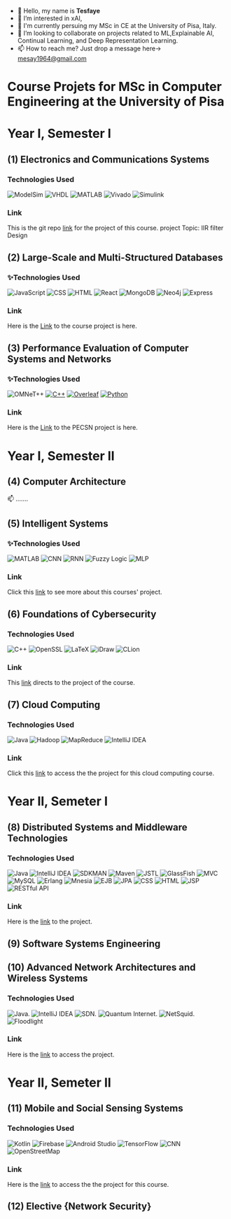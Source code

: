

- 👋 Hello, my name is **Tesfaye**
- 👀 I’m interested in xAI,
- 🌱 I'm currently persuing my MSc in CE at the University of Pisa, Italy.
- 💞️ I’m looking to collaborate on projects related to ML,Explainable AI, Continual Learning, and Deep Representation Learning.
- 📫 How to reach me? Just drop a message here-> mesay1964@gmail.com

<!---
LijTesfaye/LijTesfaye is a ✨ special ✨ repository because its `README.md` (this file) appears on your GitHub profile.
You can click the Preview link to take a look at your changes.
--->
# Course Projets for MSc in Computer Engineering at the University of Pisa
# Year I, Semester I
## (1) Electronics and Communications Systems
### Technologies Used
![ModelSim](https://img.shields.io/badge/ModelSim-007ACC.svg?logoColor=white)
![VHDL](https://img.shields.io/badge/VHDL-000080.svg?logoColor=white)
![MATLAB](https://img.shields.io/badge/MATLAB-0076A8.svg?logoColor=white)
![Vivado](https://img.shields.io/badge/Vivado-F68B1F.svg?logoColor=white)
![Simulink](https://img.shields.io/badge/Simulink-0076A8.svg?logoColor=white)

### Link 
This is the git repo [link](https://github.com/LijTesfaye/IIR-Filter-in-VHDL) for the project of this course.
project Topic: IIR filter Design

## (2) Large-Scale and Multi-Structured Databases
### ✨Technologies Used
![JavaScript](https://img.shields.io/badge/JavaScript-F7DF1E.svg?logo=javascript&logoColor=black)
![CSS](https://img.shields.io/badge/CSS-1572B6.svg?logo=css3&logoColor=white)
![HTML](https://img.shields.io/badge/HTML-E34F26.svg?logo=html5&logoColor=white)
![React](https://img.shields.io/badge/React-61DAFB.svg?logo=react&logoColor=black)
![MongoDB](https://img.shields.io/badge/MongoDB-47A248.svg?logo=mongodb&logoColor=white)
![Neo4j](https://img.shields.io/badge/Neo4j-008CC1.svg?logo=neo4j&logoColor=white)
![Express](https://img.shields.io/badge/Express-000000.svg?logo=express&logoColor=white)

### Link 
Here is the [Link](https://github.com/LijTesfaye/UMDB_PROJECT_For_LargeScaleCourse) to the course project is here.

## (3) Performance Evaluation of Computer Systems and Networks
### ✨Technologies Used
![OMNeT++](https://img.shields.io/badge/OMNeT++-1F425F.svg?logoColor=white)
[![C++](https://img.shields.io/badge/C++-00599C.svg?logo=c%2B%2B&logoColor=white)](https://isocpp.org/)
[![Overleaf](https://img.shields.io/badge/Overleaf-47A248.svg?logo=overleaf&logoColor=white)](https://www.overleaf.com/)
[![Python](https://img.shields.io/badge/Python-3776AB.svg?logo=python&logoColor=white)](https://www.python.org/)
### Link 
Here is the [Link](XX) to the PECSN project is here.

# Year I, Semester II
## (4) Computer Architecture
📫 .......
## (5) Intelligent Systems	
### ✨Technologies Used
![MATLAB](https://img.shields.io/badge/MATLAB-0076A8.svg?logoColor=white)
![CNN](https://img.shields.io/badge/CNN-2C2C2C.svg?logo=neural-network&logoColor=white)
![RNN](https://img.shields.io/badge/RNN-2C2C2C.svg?logo=neural-network&logoColor=white)
![Fuzzy Logic](https://img.shields.io/badge/Fuzzy%20Logic-FF6600.svg?logoColor=white)
![MLP](https://img.shields.io/badge/MLP-8E44AD.svg?logo=neural-network&logoColor=white)

### Link 
Click  this [link](https://github.com/LijTesfaye/Intelligent_Systems_Final) to see more about this courses' project.

## (6) Foundations of Cybersecurity
### Technologies Used
![C++](https://img.shields.io/badge/C++-00599C.svg?logo=c%2B%2B&logoColor=white)
![OpenSSL](https://img.shields.io/badge/OpenSSL-721412.svg?logo=openssl&logoColor=white)
![LaTeX](https://img.shields.io/badge/LaTeX-008080.svg?logo=latex&logoColor=white)
![iDraw](https://img.shields.io/badge/iDraw-FF4500.svg?logoColor=white)
![CLion](https://img.shields.io/badge/CLion-000000.svg?logo=clion&logoColor=white)

### Link 
This [link](https://github.com/LijTesfaye/FoC_BBS_2024_Aquila_Group) directs to the project of the course.
## (7) Cloud Computing	
### Technologies Used
![Java](https://img.shields.io/badge/Java-007396.svg?logo=java&logoColor=white)
![Hadoop](https://img.shields.io/badge/Hadoop-66CCFF.svg?logo=apache-hadoop&logoColor=black)
![MapReduce](https://img.shields.io/badge/MapReduce-FF8C00.svg?logo=apache&logoColor=white)
![IntelliJ IDEA](https://img.shields.io/badge/IntelliJ%20IDEA-000000.svg?logo=intellij-idea&logoColor=white)

### Link
Click this [link](https://github.com/LijTesfaye/kmeans_clustering_toretto_group) to access the  the project for this cloud computing course.
# Year II, Semeter I
## (8) Distributed Systems and Middleware Technologies	
### Technologies Used
![Java](https://img.shields.io/badge/Java-007396.svg?logo=java&logoColor=white)
![IntelliJ IDEA](https://img.shields.io/badge/IntelliJ%20IDEA-000000.svg?logo=intellij-idea&logoColor=white)
![SDKMAN](https://img.shields.io/badge/SDKMAN-3DDC84.svg?logoColor=white)
![Maven](https://img.shields.io/badge/Maven-C71A36.svg?logo=apache-maven&logoColor=white)
![JSTL](https://img.shields.io/badge/JSTL-007396.svg?logo=java&logoColor=white)
![GlassFish](https://img.shields.io/badge/GlassFish-348AC7.svg?logo=glassfish&logoColor=white)
![MVC](https://img.shields.io/badge/MVC-00BFFF.svg?logoColor=white)
![MySQL](https://img.shields.io/badge/MySQL-4479A1.svg?logo=mysql&logoColor=white)
![Erlang](https://img.shields.io/badge/Erlang-A90533.svg?logo=erlang&logoColor=white)
![Mnesia](https://img.shields.io/badge/Mnesia-000080.svg?logoColor=white)
![EJB](https://img.shields.io/badge/EJB-007396.svg?logo=java&logoColor=white)
![JPA](https://img.shields.io/badge/JPA-FF7800.svg?logo=java&logoColor=white)
![CSS](https://img.shields.io/badge/CSS-1572B6.svg?logo=css3&logoColor=white)
![HTML](https://img.shields.io/badge/HTML-E34F26.svg?logo=html5&logoColor=white)
![JSP](https://img.shields.io/badge/JSP-007396.svg?logo=java&logoColor=white)
![RESTful API](https://img.shields.io/badge/RESTful%20API-4CAF50.svg?logo=api&logoColor=white)
### Link 
Here is the [link](https://github.com/LijTesfaye/DSMT_AwardsProjectFinal) to the project.

## (9) Software Systems Engineering	
## (10) Advanced Network Architectures and Wireless Systems	 
### Technologies Used
 ![Java](https://img.shields.io/badge/Java-007396.svg?logo=java&logoColor=white).
 ![IntelliJ IDEA](https://img.shields.io/badge/IntelliJ%20IDEA-000000.svg?logo=intellij-idea&logoColor=white)
 ![SDN](https://img.shields.io/badge/SDN-007ACC.svg?logo=network&logoColor=white). 
 ![Quantum Internet](https://img.shields.io/badge/Quantum%20Internet-8A2BE2.svg?logoColor=white).
 ![NetSquid](https://img.shields.io/badge/NetSquid-FF5722.svg?logoColor=white).
 ![Floodlight](https://img.shields.io/badge/Floodlight-000000.svg?logoColor=white)
### Link 
Here is the [link](https://github.com/LijTesfaye/ANAWS-SDN-Tess/tree/master) to access the project.

# Year II, Semeter II
## (11) Mobile and Social Sensing Systems	
### Technologies Used
![Kotlin](https://img.shields.io/badge/Kotlin-%230095D5.svg?logo=kotlin&logoColor=white)
![Firebase](https://img.shields.io/badge/Firebase-%23039BE5.svg?logo=firebase)
![Android Studio](https://img.shields.io/badge/Android%20Studio-3DDC84.svg?logo=android-studio&logoColor=white)
![TensorFlow](https://img.shields.io/badge/TensorFlow-FF6F00.svg?logo=tensorflow&logoColor=white)
![CNN](https://img.shields.io/badge/CNN-2C2C2C.svg?logo=neural-network&logoColor=white)
![OpenStreetMap](https://img.shields.io/badge/OpenStreetMap-7EBC6F.svg?logo=openstreetmap&logoColor=white)
### Link 
Here is the [link](https://github.com/LijTesfaye/Emotion-Tracker) to access the  the project for this course.

## (12) Elective {Network Security}


